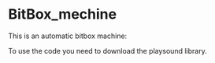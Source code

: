# BitBox_mechine


This is an automatic bitbox machine:

To use the code you need to download the playsound library.
